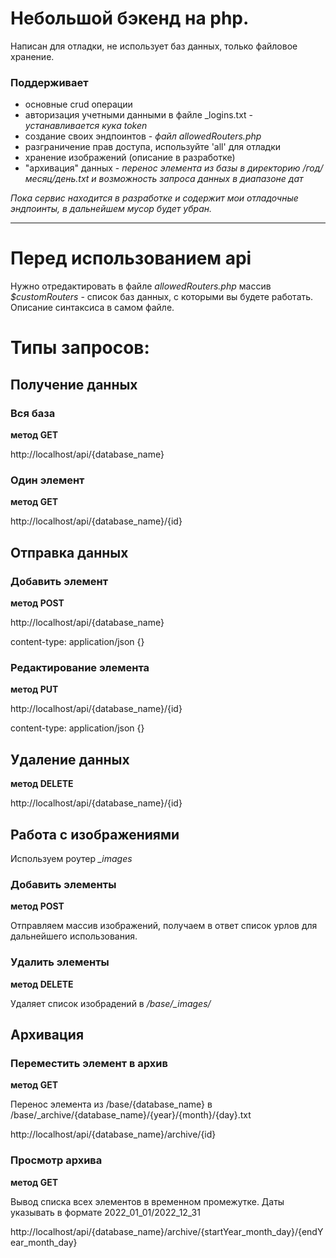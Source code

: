# Небольшой бэкенд на php. 
Написан для отладки, не использует баз данных, только файловое хранение.
### Поддерживает
- основные crud операции
- авторизация учетными данными в файле _logins.txt - *устанавливается кука token*
- создание своих эндпоинтов - *файл allowedRouters.php*
- разграничение прав доступа, используйте 'all' для отладки
- хранение изображений (описание в разработке)
- "архивация" данных - *перенос элемента из базы в директорию /год/месяц/день.txt и возможность запроса данных в диапазоне дат*

*Пока сервис находится в разработке и содержит мои отладочные эндпоинты, в дальнейшем мусор будет убран.*
____

# Перед использованием api
Нужно отредактировать в файле *allowedRouters.php* массив *$customRouters* - список баз данных, с которыми вы будете работать. Описание синтаксиса в самом файле.

# Типы запросов:

## Получение данных 

### Вся база
**метод GET**

http://localhost/api/{database_name}

### Один элемент
**метод GET**

http://localhost/api/{database_name}/{id}

## Отправка данных 

### Добавить элемент
**метод POST**

http://localhost/api/{database_name}

content-type: application/json {}

### Редактирование элемента
**метод PUT**

http://localhost/api/{database_name}/{id}

content-type: application/json {}

## Удаление данных
**метод DELETE**

http://localhost/api/{database_name}/{id}

## Работа с изображениями
Используем роутер *_images*

### Добавить элементы
**метод POST**

Отправляем массив изображений, получаем в ответ список урлов для дальнейшего использования.

### Удалить элементы
**метод DELETE**

Удаляет список изобрадений в */base/_images/*

## Архивация
### Переместить элемент в архив
**метод GET**

Перенос элемента из /base/{database_name} в /base/_archive/{database_name}/{year}/{month}/{day}.txt

http://localhost/api/{database_name}/archive/{id}

### Просмотр архива
**метод GET**

Вывод списка всех элементов в временном промежутке. Даты указывать в формате 2022_01_01/2022_12_31

http://localhost/api/{database_name}/archive/{startYear_month_day}/{endYear_month_day}